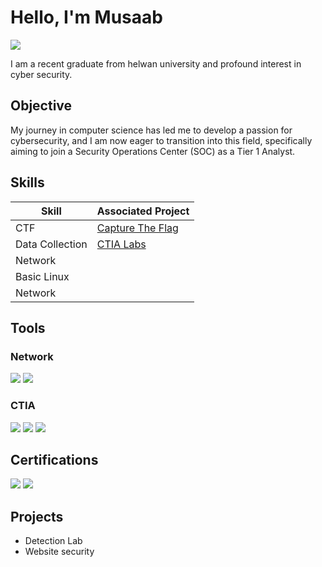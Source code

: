 # Hello, I'm Musaab
<a href="https://www.linkedin.com/in/mosab-shaheen-9a1855202/"><img src="https://img.shields.io/badge/-LinkedIn-0072b1?&style=for-the-badge&logo=linkedin&logoColor=white" /></a>



I am a recent graduate from helwan university  and profound interest in cyber security.

## Objective


My journey in computer science has led me to develop a passion for cybersecurity, and I am now eager to transition into this field, specifically aiming to join a Security Operations Center (SOC) as a Tier 1 Analyst.

## Skills


| Skill                                         | Associated Project         |
|-----------------------------------------------|----------------------------|
| CTF          | <a href="https://cybertalents.com/learn/cybersecurity-beginner-career-path">Capture The Flag</a>|
| Data Collection          | <a href="https://labclient.labondemand.com/LabClient/f97090b9-2582-4d15-a310-ad659d6a1e82">CTIA Labs</a>|
| Network 
| Basic Linux       
| Network      
           


## Tools


### Network
<div>
    <img src="https://img.shields.io/badge/-Wireshark-1679A7?&style=for-the-badge&logo=Wireshark&logoColor=white" />
    <img src="https://img.shields.io/badge/-Packet Tracer-EF3B2D?&style=for-the-badge&logo=Suricata&logoColor=white" />
    
</div>



### CTIA
<div>
    <img src="https://img.shields.io/badge/-Maltego-0078D4?&style=for-the-badge&logo=Microsoft&logoColor=white" />
    <img src="https://img.shields.io/badge/-Splunk-000000?&style=for-the-badge&logo=Splunk&logoColor=white" />
    <img src="https://img.shields.io/badge/-MISP-005571?&style=for-the-badge&logo=Elastic&logoColor=white" />
</div>

## Certifications

<div>
<img src="https://img.shields.io/badge/-CCNA-FF0000?&style=for-the-badge&logo=CompTIA&logoColor=white" />
<img src="https://img.shields.io/badge/-CTIA-007ACC?&style=for-the-badge&logo=CompTIA&logoColor=white" />
</div>

## Projects
- Detection Lab
- Website security
